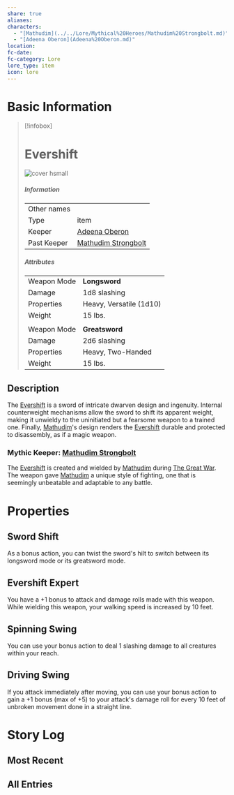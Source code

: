 ```yaml
---
share: true
aliases: 
characters:
  - "[Mathudim](../../Lore/Mythical%20Heroes/Mathudim%20Strongbolt.md)"
  - "[Adeena Oberon](Adeena%20Oberon.md)"
location: 
fc-date: 
fc-category: Lore
lore_type: item
icon: lore
---
```

# Basic Information
> [!infobox]
> # Evershift
> ![cover hsmall](../../zzz_attachments/Evershift.png)
> ##### Information
> |   |  |
> | ---- | ---- |
> | Other names | |
> | Type|item|
> | Keeper | [Adeena Oberon](../../PCs/Adeena%20Oberon.md)|
> | Past Keeper| [Mathudim Strongbolt](../../Lore/Mythical%20Heroes/Mathudim%20Strongbolt.md)|
> ##### Attributes
> |   |  |
> | ---- | ---- |
> | Weapon Mode  | **Longsword**  |
> | Damage| 1d8 slashing|
> | Properties| Heavy, Versatile (1d10)|
> | Weight | 15 lbs. |
> | | |
> | Weapon Mode | **Greatsword**  |
> | Damage| 2d6 slashing|
> | Properties| Heavy, Two-Handed|
> | Weight | 15 lbs. |

## Description
The [Evershift](Evershift.md) is a sword of intricate dwarven design and ingenuity. Internal counterweight mechanisms allow the sword to shift its apparent weight, making it unwieldy to the uninitiated but a fearsome weapon to a trained one. Finally, [Mathudim](../../Lore/Mythical%20Heroes/Mathudim%20Strongbolt.md)'s design renders the [Evershift](Evershift.md) durable and protected to disassembly, as if a magic weapon.
### Mythic Keeper: [Mathudim Strongbolt](../../Lore/Mythical%20Heroes/Mathudim%20Strongbolt.md)
The [Evershift](Evershift.md) is created and wielded by [Mathudim](../../Lore/Mythical%20Heroes/Mathudim%20Strongbolt.md) during [The Great War](../../Lore/Kippian-Sumber%20War.md). The weapon gave [Mathudim](../../Lore/Mythical%20Heroes/Mathudim%20Strongbolt.md) a unique style of fighting, one that is seemingly unbeatable and adaptable to any battle.
# Properties
## Sword Shift
As a bonus action, you can twist the sword's hilt to switch between its longsword mode or its greatsword mode.
## Evershift Expert
You have a +1 bonus to attack and damage rolls made with this weapon. While wielding this weapon, your walking speed is increased by 10 feet.
## Spinning Swing
You can use your bonus action to deal 1 slashing damage to all creatures within your reach.
## Driving Swing
If you attack immediately after moving, you can use your bonus action to gain a +1 bonus (max of +5) to your attack's damage roll for every 10 feet of unbroken movement done in a straight line.
# Story Log
## Most Recent

## All Entries
